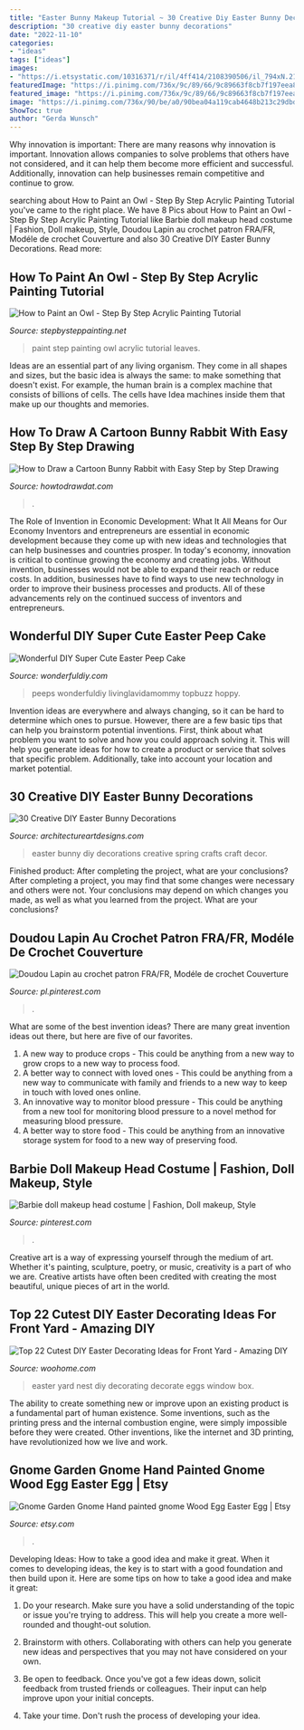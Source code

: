 ```yaml
---
title: "Easter Bunny Makeup Tutorial ~ 30 Creative Diy Easter Bunny Decorations"
description: "30 creative diy easter bunny decorations"
date: "2022-11-10"
categories:
- "ideas"
tags: ["ideas"]
images:
- "https://i.etsystatic.com/10316371/r/il/4ff414/2108390506/il_794xN.2108390506_dbwr.jpg"
featuredImage: "https://i.pinimg.com/736x/9c/89/66/9c89663f8cb7f197eea87c4d458b842e--barbie-dolls-doll-makeup.jpg"
featured_image: "https://i.pinimg.com/736x/9c/89/66/9c89663f8cb7f197eea87c4d458b842e--barbie-dolls-doll-makeup.jpg"
image: "https://i.pinimg.com/736x/90/be/a0/90bea04a119cab4648b213c29dbdf7fc.jpg"
ShowToc: true
author: "Gerda Wunsch"
---
```



Why innovation is important:
There are many reasons why innovation is important. Innovation allows companies to solve problems that others have not considered, and it can help them become more efficient and successful. Additionally, innovation can help businesses remain competitive and continue to grow.

	

		
searching about How to Paint an Owl - Step By Step Acrylic Painting Tutorial you've came to the right place. We have 8 Pics about How to Paint an Owl - Step By Step Acrylic Painting Tutorial like Barbie doll makeup head costume | Fashion, Doll makeup, Style, Doudou Lapin au crochet patron FRA/FR, Modéle de crochet Couverture and also 30 Creative DIY Easter Bunny Decorations. Read more:
		
    
## How To Paint An Owl - Step By Step Acrylic Painting Tutorial

<img loading=lazy src="https://stepbysteppainting.net/wp-content/uploads/2017/09/img_1139-768x1024.jpg" onerror="this.onerror=null;this.src='https://tse3.mm.bing.net/th?id=OIP.UBg0zdGLaWuhTSaLArdncgHaJ4&amp;pid=15.1';" alt="How to Paint an Owl - Step By Step Acrylic Painting Tutorial">

_Source: stepbysteppainting.net_

>paint step painting owl acrylic tutorial leaves. 

	

Ideas are an essential part of any living organism. They come in all shapes and sizes, but the basic idea is always the same: to make something that doesn't exist. For example, the human brain is a complex machine that consists of billions of cells. The cells have Idea machines inside them that make up our thoughts and memories.

    
## How To Draw A Cartoon Bunny Rabbit With Easy Step By Step Drawing

<img loading=lazy src="https://howtodrawdat.com/wp-content/uploads/2014/03/step04-bunny-rabbit.png" onerror="this.onerror=null;this.src='https://tse2.mm.bing.net/th?id=OIP.0hODokyE0lmBONX1fatl_AHaIm&amp;pid=15.1';" alt="How to Draw a Cartoon Bunny Rabbit with Easy Step by Step Drawing">

_Source: howtodrawdat.com_

>. 

	

The Role of Invention in Economic Development: What It All Means for Our Economy
Inventors and entrepreneurs are essential in economic development because they come up with new ideas and technologies that can help businesses and countries prosper. In today's economy, innovation is critical to continue growing the economy and creating jobs. Without invention, businesses would not be able to expand their reach or reduce costs. In addition, businesses have to find ways to use new technology in order to improve their business processes and products. All of these advancements rely on the continued success of inventors and entrepreneurs.

    
## Wonderful DIY Super Cute Easter Peep Cake

<img loading=lazy src="https://cdn.wonderfuldiy.com/wp-content/uploads/2015/03/easter-peeps-cake-wonderfuldiy-1.jpg" onerror="this.onerror=null;this.src='https://tse1.mm.bing.net/th?id=OIP.I17PxCargmx848_viBCLqAHaJ4&amp;pid=15.1';" alt="Wonderful DIY Super Cute Easter Peep Cake">

_Source: wonderfuldiy.com_

>peeps wonderfuldiy livinglavidamommy topbuzz hoppy. 

	

Invention ideas are everywhere and always changing, so it can be hard to determine which ones to pursue. However, there are a few basic tips that can help you brainstorm potential inventions. First, think about what problem you want to solve and how you could approach solving it. This will help you generate ideas for how to create a product or service that solves that specific problem. Additionally, take into account your location and market potential.

    
## 30 Creative DIY Easter Bunny Decorations

<img loading=lazy src="http://www.architectureartdesigns.com/wp-content/uploads/2014/03/267.jpg" onerror="this.onerror=null;this.src='https://tse4.mm.bing.net/th?id=OIP.NNXGVDGwNRX35XiAtchpYwHaME&amp;pid=15.1';" alt="30 Creative DIY Easter Bunny Decorations">

_Source: architectureartdesigns.com_

>easter bunny diy decorations creative spring crafts craft decor. 

	

Finished product: After completing the project, what are your conclusions?
After completing a project, you may find that some changes were necessary and others were not. Your conclusions may depend on which changes you made, as well as what you learned from the project. What are your conclusions?

    
## Doudou Lapin Au Crochet Patron FRA/FR, Modéle De Crochet Couverture

<img loading=lazy src="https://i.pinimg.com/736x/90/be/a0/90bea04a119cab4648b213c29dbdf7fc.jpg" onerror="this.onerror=null;this.src='https://tse3.mm.bing.net/th?id=OIP.y8_SmS3qC590CJICE1H24gHaOG&amp;pid=15.1';" alt="Doudou Lapin au crochet patron FRA/FR, Modéle de crochet Couverture">

_Source: pl.pinterest.com_

>. 

	

What are some of the best invention ideas?
There are many great invention ideas out there, but here are five of our favorites. 
1. A new way to produce crops - This could be anything from a new way to grow crops to a new way to process food. 
2. A better way to connect with loved ones - This could be anything from a new way to communicate with family and friends to a new way to keep in touch with loved ones online. 
3. An innovative way to monitor blood pressure - This could be anything from a new tool for monitoring blood pressure to a novel method for measuring blood pressure. 
4. A better way to store food - This could be anything from an innovative storage system for food to a new way of preserving food. 

    
## Barbie Doll Makeup Head Costume | Fashion, Doll Makeup, Style

<img loading=lazy src="https://i.pinimg.com/736x/9c/89/66/9c89663f8cb7f197eea87c4d458b842e--barbie-dolls-doll-makeup.jpg" onerror="this.onerror=null;this.src='https://tse2.mm.bing.net/th?id=OIP.0TUxdv3SJxG-b4IloE734QHaJ4&amp;pid=15.1';" alt="Barbie doll makeup head costume | Fashion, Doll makeup, Style">

_Source: pinterest.com_

>. 

	

Creative art is a way of expressing yourself through the medium of art. Whether it's painting, sculpture, poetry, or music, creativity is a part of who we are. Creative artists have often been credited with creating the most beautiful, unique pieces of art in the world.

    
## Top 22 Cutest DIY Easter Decorating Ideas For Front Yard - Amazing DIY

<img loading=lazy src="http://www.woohome.com/wp-content/uploads/2018/02/Easter-decoration-for-front-yard-20.jpg" onerror="this.onerror=null;this.src='https://tse3.mm.bing.net/th?id=OIP.bpGAoSpEs2KJUbCaTtVEYgHaJ4&amp;pid=15.1';" alt="Top 22 Cutest DIY Easter Decorating Ideas for Front Yard - Amazing DIY">

_Source: woohome.com_

>easter yard nest diy decorating decorate eggs window box. 

	

The ability to create something new or improve upon an existing product is a fundamental part of human existence. Some inventions, such as the printing press and the internal combustion engine, were simply impossible before they were created. Other inventions, like the internet and 3D printing, have revolutionized how we live and work.

    
## Gnome Garden Gnome Hand Painted Gnome Wood Egg Easter Egg | Etsy

<img loading=lazy src="https://i.etsystatic.com/10316371/r/il/4ff414/2108390506/il_794xN.2108390506_dbwr.jpg" onerror="this.onerror=null;this.src='https://tse3.mm.bing.net/th?id=OIP.4oLLpmwCYn66TZH8oWAdxQHaLF&amp;pid=15.1';" alt="Gnome Garden Gnome Hand painted gnome Wood Egg Easter Egg | Etsy">

_Source: etsy.com_

>. 

	

Developing Ideas: How to take a good idea and make it great.
When it comes to developing ideas, the key is to start with a good foundation and then build upon it. Here are some tips on how to take a good idea and make it great:
1. Do your research. Make sure you have a solid understanding of the topic or issue you're trying to address. This will help you create a more well-rounded and thought-out solution.

2. Brainstorm with others. Collaborating with others can help you generate new ideas and perspectives that you may not have considered on your own.

3. Be open to feedback. Once you've got a few ideas down, solicit feedback from trusted friends or colleagues. Their input can help improve upon your initial concepts.

4. Take your time. Don't rush the process of developing your idea.

